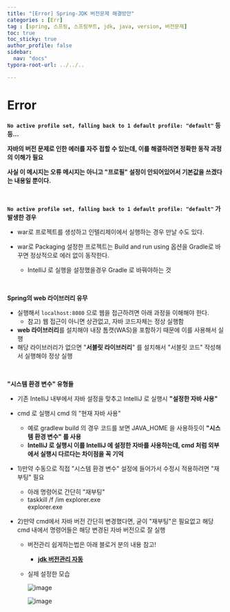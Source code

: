 ```yaml
---
title: "[Error] Spring-JDK 버전문제 해결방안"
categories : [Err]
tag : [spring, 스프링, 스프링부트, jdk, java, version, 버전문제]
toc: true
toc_sticky: true
author_profile: false
sidebar:
  nav: "docs"
typora-root-url: ../../..

---
```




# Error

**`No active profile set, falling back to 1 default profile: "default"` 등등...**

**자바의 버전 문제로 인한 에러를 자주 접할 수 있는데, 이를 해결하려면 정확한 동작 과정의 이해가 필요**

**사실 이 메시지는 오류 메시지는 아니고 "프로필" 설정이 안되어있어서 기본값을 쓰겠다는 내용일 뿐이다.**

<br>

**`No active profile set, falling back to 1 default profile: "default"` 가 발생한 경우**

* war로 프로젝트를 생성하고 인텔리제이에서 실행하는 경우 만날 수도 있다.

* war로 Packaging 설정한 프로젝트는 Build and run using 옵션을 Gradle로 바꾸면 정상적으로 에러 없이 동작한다.
  * IntelliJ 로 실행을 설정했을경우 Gradle 로 바꿔야하는 것

<br>

**Spring의 web 라이브러리 유무**

* 실행해서 `localhost:8080` 으로 웹을 접근하려면 아래 과정을 이해해야 한다. 
  * 참고) 웹 접근이 아니면 상관없고, 자바 코드자체는 정상 실행함
* **web 라이브러리**를 설치해야 내장 톰캣(WAS)을 포함하기 때문에 이를 사용해서 실행
* 해당 라이브러리가 없으면 "**서블릿 라이브러리**" 를 설치해서 "서블릿 코드" 작성해서 실행해야 정상 실행

<br>

**"시스템 환경 변수" 유형들**

* 기존 IntelliJ 내부에서 자바 설정을 맞추고 IntelliJ 로 실행시 **"설정한 자바 사용"**

* cmd 로 실행시 cmd 의 "현재 자바 사용"

  * 예로 gradlew build 의 경우 코드를 보면 JAVA_HOME 을 사용하듯이 **"시스템 환경 변수" 를 사용**
  * **IntelliJ 로 실행시 이를 IntelliJ 에 설정한 자바를 사용하는데, cmd 처럼 외부에서 실행시 다르다는 차이점을 꼭 기억**

* 1)만약 수동으로 직접 "시스템 환경 변수" 설정에 들어가서 수정시 적용하려면 "재부팅" 필요

  * 아래 명령어로 간단히 "재부팅"
  * taskkill /f /im explorer.exe  
    explorer.exe

* 2)만약 cmd에서 자바 버전 간단히 변경했다면, 굳이 "재부팅"은 필요없고 해당 cmd 내에서 명령어들은 해당 변경된 자바 버전으로 잘 실행

  * 버전관리 쉽게하는법은 아래 블로거 분의 내용 참고!

    * **[jdk 버전관리 자동](https://computer-science-student.tistory.com/467)**

  * 실제 설정한 모습

    ![image](https://github.com/BH946/spring-second-roadmap/assets/80165014/fb05b24e-1bb2-4444-830c-0dce5b282f48) 

    ![image](https://github.com/BH946/spring-second-roadmap/assets/80165014/9aca1993-b6a2-44ab-b1fd-4cbdb889e5e3) 
